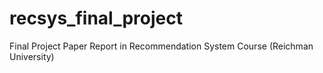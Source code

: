 # recsys_final_project
Final Project Paper Report in Recommendation System Course (Reichman University)
